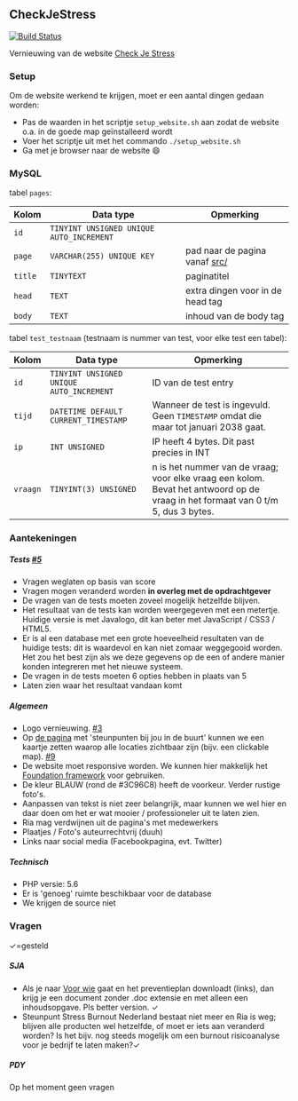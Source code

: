 ## CheckJeStress
[![Build Status](https://travis-ci.org/MateyByrd/CheckJeStress.svg?branch=master)](https://travis-ci.org/MateyByrd/CheckJeStress)

Vernieuwing van de website [Check Je Stress](http://checkjestress.nl/)

### Setup
Om de website werkend te krijgen, moet er een aantal dingen gedaan worden:
* Pas de waarden in het scriptje `setup_website.sh` aan zodat de website o.a. in de goede map geïnstalleerd wordt
* Voer het scriptje uit met het commando `./setup_website.sh`
* Ga met je browser naar de website :smile:

### MySQL
tabel `pages`:

| Kolom | Data type | Opmerking |
|-------|-----------|-----------|
| `id` | `TINYINT UNSIGNED UNIQUE AUTO_INCREMENT` ||
| `page` | `VARCHAR(255) UNIQUE KEY` | pad naar de pagina vanaf [src/](https://github.com/MateyByrd/CheckJeStress/tree/master/src) |
| `title` | `TINYTEXT` | paginatitel |
| `head` | `TEXT` | extra dingen voor in de head tag |
| `body` | `TEXT` | inhoud van de body tag |

tabel `test_testnaam` (testnaam is nummer van test, voor elke test een tabel):

| Kolom | Data type | Opmerking |
|-------|-----------|-----------|
| `id` | `TINYINT UNSIGNED UNIQUE AUTO_INCREMENT` | ID van de test entry |
| `tijd` | `DATETIME DEFAULT CURRENT_TIMESTAMP` | Wanneer de test is ingevuld. Geen `TIMESTAMP` omdat die maar tot januari 2038 gaat. |
| `ip` | `INT UNSIGNED` | IP heeft 4 bytes. Dit past precies in INT |
| `vraagn` | `TINYINT(3) UNSIGNED` | n is het nummer van de vraag; voor elke vraag een kolom. Bevat het antwoord op de vraag in het formaat van 0 t/m 5, dus 3 bytes. |

### Aantekeningen
##### Tests [#5](https://github.com/MateyByrd/CheckJeStress/issues/5)
* Vragen weglaten op basis van score
* Vragen mogen veranderd worden **in overleg met de opdrachtgever**
* De vragen van de tests moeten zoveel mogelijk hetzelfde blijven.
* Het resultaat van de tests kan worden weergegeven met een metertje. Huidige versie is met Javalogo, dit kan beter met JavaScript / CSS3 / HTML5.
* Er is al een database met een grote hoeveelheid resultaten van de huidige tests: dit is waardevol en kan niet zomaar weggegooid worden. Het zou het best zijn als we deze gegevens op de een of andere manier konden integreren met het nieuwe systeem.
* De vragen in de tests moeten 6 opties hebben in plaats van 5
* Laten zien waar het resultaat vandaan komt

##### Algemeen
* Logo vernieuwing. [#3](https://github.com/MateyByrd/CheckJeStress/issues/3)
* Op [de pagina](http://checkjestress.nl/page1.php) met 'steunpunten bij jou in de buurt' kunnen we een kaartje zetten waarop alle locaties zichtbaar zijn (bijv. een clickable map). [#9](https://github.com/MateyByrd/CheckJeStress/issues/9)
* De website moet responsive worden. We kunnen hier makkelijk het [Foundation framework](http://foundation.zurb.com/) voor gebruiken.
* De kleur BLAUW (rond de #3C96C8) heeft de voorkeur. Verder rustige foto's.
* Aanpassen van tekst is niet zeer belangrijk, maar kunnen we wel hier en daar doen om het er wat mooier / professioneler uit te laten zien.
* Ria mag verdwijnen uit de pagina's met medewerkers
* Plaatjes / Foto's auteurrechtvrij (duuh)
* Links naar social media (Facebookpagina, evt. Twitter)

##### Technisch
* PHP versie: 5.6
* Er is 'genoeg' ruimte beschikbaar voor de database
* We krijgen de source niet

### Vragen
✓=gesteld
##### SJA
* Als je naar [Voor wie](http://checkjestress.nl/page5.php) gaat en het preventieplan downloadt (links), dan krijg je een document zonder .doc extensie en met alleen een inhoudsopgave. Pls better version. ✓
* Steunpunt Stress Burnout Nederland bestaat niet meer en Ria is weg; blijven alle producten wel hetzelfde, of moet er iets aan veranderd worden? Is het bijv. nog steeds mogelijk om een burnout risicoanalyse voor je bedrijf te laten maken?✓

##### PDY
Op het moment geen vragen
